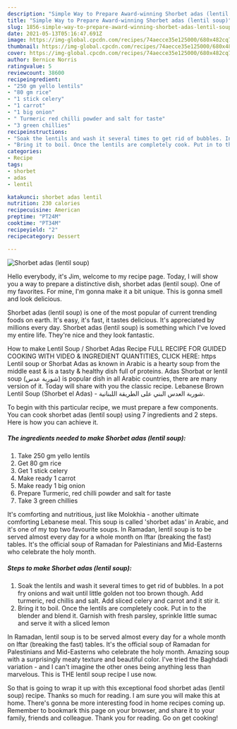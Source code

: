 ```yaml
---
description: "Simple Way to Prepare Award-winning Shorbet adas (lentil soup)"
title: "Simple Way to Prepare Award-winning Shorbet adas (lentil soup)"
slug: 1856-simple-way-to-prepare-award-winning-shorbet-adas-lentil-soup
date: 2021-05-13T05:16:47.691Z
image: https://img-global.cpcdn.com/recipes/74aecce35e125000/680x482cq70/shorbet-adas-lentil-soup-recipe-main-photo.jpg
thumbnail: https://img-global.cpcdn.com/recipes/74aecce35e125000/680x482cq70/shorbet-adas-lentil-soup-recipe-main-photo.jpg
cover: https://img-global.cpcdn.com/recipes/74aecce35e125000/680x482cq70/shorbet-adas-lentil-soup-recipe-main-photo.jpg
author: Bernice Norris
ratingvalue: 5
reviewcount: 38600
recipeingredient:
- "250 gm yello lentils"
- "80 gm rice"
- "1 stick celery"
- "1 carrot"
- "1 big onion"
- " Turmeric red chilli powder and salt for taste"
- "3 green chillies"
recipeinstructions:
- "Soak the lentils and wash it several times to get rid of bubbles. In a pot fry onions and wait until little golden not too brown though. Add turmeric, red chillis and salt. Add sliced celery and carrot and it stir it."
- "Bring it to boil. Once the lentils are completely cook. Put in to the blender and blend it. Garnish with fresh parsley, sprinkle little sumac and serve it with a sliced lemon"
categories:
- Recipe
tags:
- shorbet
- adas
- lentil

katakunci: shorbet adas lentil 
nutrition: 230 calories
recipecuisine: American
preptime: "PT24M"
cooktime: "PT34M"
recipeyield: "2"
recipecategory: Dessert

---
```



![Shorbet adas (lentil soup)](https://img-global.cpcdn.com/recipes/74aecce35e125000/680x482cq70/shorbet-adas-lentil-soup-recipe-main-photo.jpg)

Hello everybody, it's Jim, welcome to my recipe page. Today, I will show you a way to prepare a distinctive dish, shorbet adas (lentil soup). One of my favorites. For mine, I'm gonna make it a bit unique. This is gonna smell and look delicious.

Shorbet adas (lentil soup) is one of the most popular of current trending foods on earth. It's easy, it's fast, it tastes delicious. It's appreciated by millions every day. Shorbet adas (lentil soup) is something which I've loved my entire life. They're nice and they look fantastic.

How to make Lentil Soup / Shorbet Adas Recipe FULL RECIPE FOR GUIDED COOKING WITH VIDEO &amp; INGREDIENT QUANTITIES, CLICK HERE: https Lentil soup or Shorbat Adas as known in Arabic is a hearty soup from the middle east &amp; is a tasty &amp; healthy dish full of proteins. Adas Shorbat or lentil soup (شوربة عدس) is popular dish in all Arabic countries, there are many version of it. Today will share with you the classic recipe. Lebanese Brown Lentil Soup (Shorbet el Adas) - شوربة العدس البني على الطريقة اللبنانية.


To begin with this particular recipe, we must prepare a few components. You can cook shorbet adas (lentil soup) using 7 ingredients and 2 steps. Here is how you can achieve it.

<!--inarticleads1-->

##### The ingredients needed to make Shorbet adas (lentil soup):

1. Take 250 gm yello lentils
1. Get 80 gm rice
1. Get 1 stick celery
1. Make ready 1 carrot
1. Make ready 1 big onion
1. Prepare  Turmeric, red chilli powder and salt for taste
1. Take 3 green chillies


It&#39;s comforting and nutritious, just like Molokhia - another ultimate comforting Lebanese meal. This soup is called &#39;shorbet adas&#39; in Arabic, and it&#39;s one of my top two favourite soups. In Ramadan, lentil soup is to be served almost every day for a whole month on Iftar (breaking the fast) tables. It&#39;s the official soup of Ramadan for Palestinians and Mid-Easterns who celebrate the holy month. 

<!--inarticleads2-->

##### Steps to make Shorbet adas (lentil soup):

1. Soak the lentils and wash it several times to get rid of bubbles. In a pot fry onions and wait until little golden not too brown though. Add turmeric, red chillis and salt. Add sliced celery and carrot and it stir it.
1. Bring it to boil. Once the lentils are completely cook. Put in to the blender and blend it. Garnish with fresh parsley, sprinkle little sumac and serve it with a sliced lemon


In Ramadan, lentil soup is to be served almost every day for a whole month on Iftar (breaking the fast) tables. It&#39;s the official soup of Ramadan for Palestinians and Mid-Easterns who celebrate the holy month. Amazing soup with a surprisingly meaty texture and beautiful color. I&#39;ve tried the Baghdadi variation - and I can&#39;t imagine the other ones being anything less than marvelous. This is THE lentil soup recipe I use now. 

So that is going to wrap it up with this exceptional food shorbet adas (lentil soup) recipe. Thanks so much for reading. I am sure you will make this at home. There's gonna be more interesting food in home recipes coming up. Remember to bookmark this page on your browser, and share it to your family, friends and colleague. Thank you for reading. Go on get cooking!
